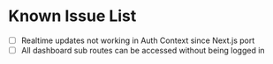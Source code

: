 # Known Issue List

- [ ] Realtime updates not working in Auth Context since Next.js port
- [ ] All dashboard sub routes can be accessed without being logged in
